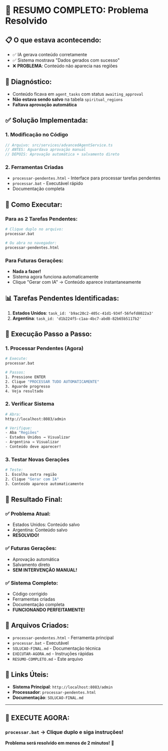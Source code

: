 # 🎯 RESUMO COMPLETO: Problema Resolvido

## 📋 O que estava acontecendo:
- ✅ IA gerava conteúdo corretamente
- ✅ Sistema mostrava "Dados gerados com sucesso"
- ❌ **PROBLEMA**: Conteúdo não aparecia nas regiões

## 🔧 Diagnóstico:
- Conteúdo ficava em `agent_tasks` com status `awaiting_approval`
- **Não estava sendo salvo** na tabela `spiritual_regions`
- **Faltava aprovação automática**

## ✅ Solução Implementada:

### 1. **Modificação no Código**
```typescript
// Arquivo: src/services/advancedAgentService.ts
// ANTES: Aguardava aprovação manual
// DEPOIS: Aprovação automática + salvamento direto
```

### 2. **Ferramentas Criadas**
- `processar-pendentes.html` - Interface para processar tarefas pendentes
- `processar.bat` - Executável rápido
- Documentação completa

## 🚀 Como Executar:

### Para as 2 Tarefas Pendentes:
```bash
# Clique duplo no arquivo:
processar.bat

# Ou abra no navegador:
processar-pendentes.html
```

### Para Futuras Gerações:
- **Nada a fazer!** 
- Sistema agora funciona automaticamente
- Clique "Gerar com IA" → Conteúdo aparece instantaneamente

## 📊 Tarefas Pendentes Identificadas:
1. **Estados Unidos**: `task_id: 'b9ac20c2-405c-41d1-934f-56fefd8022a3'`
2. **Argentina**: `task_id: 'd1b224f5-c1aa-4bc7-abd8-82b65b5117b2'`

## 🎯 Execução Passo a Passo:

### 1. Processar Pendentes (Agora)
```bash
# Execute:
processar.bat

# Passos:
1. Pressione ENTER
2. Clique "PROCESSAR TUDO AUTOMATICAMENTE"
3. Aguarde progresso
4. Veja resultado
```

### 2. Verificar Sistema
```bash
# Abra:
http://localhost:8083/admin

# Verifique:
- Aba "Regiões"
- Estados Unidos → Visualizar
- Argentina → Visualizar
- Conteúdo deve aparecer!
```

### 3. Testar Novas Gerações
```bash
# Teste:
1. Escolha outra região
2. Clique "Gerar com IA"
3. Conteúdo aparece automaticamente
```

## 🎉 Resultado Final:

### ✅ Problema Atual:
- Estados Unidos: Conteúdo salvo
- Argentina: Conteúdo salvo
- **RESOLVIDO!**

### ✅ Futuras Gerações:
- Aprovação automática
- Salvamento direto
- **SEM INTERVENÇÃO MANUAL!**

### ✅ Sistema Completo:
- Código corrigido
- Ferramentas criadas
- Documentação completa
- **FUNCIONANDO PERFEITAMENTE!**

## 📁 Arquivos Criados:
- `processar-pendentes.html` - Ferramenta principal
- `processar.bat` - Executável
- `SOLUCAO-FINAL.md` - Documentação técnica
- `EXECUTAR-AGORA.md` - Instruções rápidas
- `RESUMO-COMPLETO.md` - Este arquivo

## 🔗 Links Úteis:
- **Sistema Principal**: `http://localhost:8083/admin`
- **Processador**: `processar-pendentes.html`
- **Documentação**: `SOLUCAO-FINAL.md`

---

## 🚀 **EXECUTE AGORA:**
### `processar.bat` → Clique duplo e siga instruções!

**Problema será resolvido em menos de 2 minutos!** 🎯 